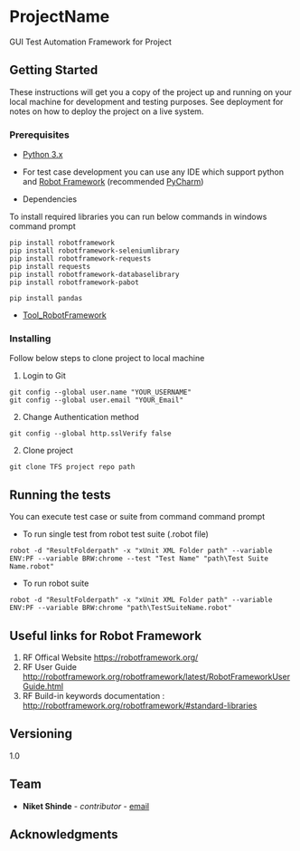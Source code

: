 # ProjectName
GUI Test Automation Framework for Project

## Getting Started

These instructions will get you a copy of the project up and running on your local machine for development and testing purposes. See deployment for notes on how to deploy the project on a live system.

### Prerequisites

* [Python 3.x](https://www.python.org/downloads/)

* For test case development you can use any IDE which support python and [Robot Framework](https://robotframework.org/) (recommended [PyCharm](https://www.jetbrains.com/pycharm/download/#section=windows)) 

* Dependencies

To install required libraries you can run below commands in windows command prompt

```
pip install robotframework
pip install robotframework-seleniumlibrary
pip install robotframework-requests
pip install requests
pip install robotframework-databaselibrary
pip install robotframework-pabot

pip install pandas
```

* [Tool_RobotFramework](https://tsutfs.tieto.com/EUCollection/TietoSmartUtility/Test%20Automation%20PF%20RT/_git/TestAutomation_PF_RTL?path=%2F&version=GBmaster&_a=contents)

### Installing

Follow below steps to clone project to local machine

1. Login to Git

```
git config --global user.name "YOUR_USERNAME"
git config --global user.email "YOUR_Email"
```

2. Change Authentication method

```
git config --global http.sslVerify false 
```

2. Clone project

```
git clone TFS project repo path
```

## Running the tests

You can execute test case or suite from command command prompt

* To run single test from robot test suite (.robot file)
```
robot -d "ResultFolderpath" -x "xUnit XML Folder path" --variable ENV:PF --variable BRW:chrome --test "Test Name" "path\Test Suite Name.robot"
```
* To run robot suite
```
robot -d "ResultFolderpath" -x "xUnit XML Folder path" --variable ENV:PF --variable BRW:chrome "path\TestSuiteName.robot"
```

## Useful links for Robot Framework

1. RF Offical Website https://robotframework.org/
2. RF User Guide  http://robotframework.org/robotframework/latest/RobotFrameworkUserGuide.html
3. RF Build-in keywords documentation : http://robotframework.org/robotframework/#standard-libraries


## Versioning

1.0

## Team
* **Niket Shinde** - *contributor* - [email](niket.shinde@tieto.com)

## Acknowledgments 



